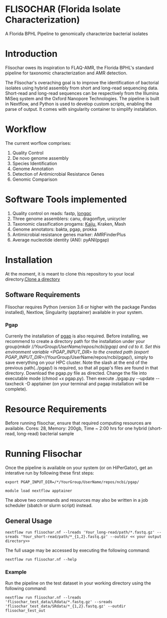 # FLISOCHAR (Florida Isolate Characterization) 
A Florida BPHL Pipeline to genomically characterize bacterial isolates

# Introduction

Flisochar owes its inspiration to FLAQ-AMR, the Florida BPHL's standard pipeline for taxonomic characterization and AMR detection.

The Flisochar's overaching goal is to improve the identification of bactorial isolates using hybrid assembly from short and long-read sequencing data. Short-read and long-read sequences can be respectively from the Illumina MiSeq system and the Oxford Nanopore Technologies. 
The pipeline is built in Nextflow, and Python is used to develop custom scripts, enabling the parse of output. It comes with singularity container to simplify installation.

# Workflow

The current worflow comprises:
1) Quality Control
2) De novo genome assembly
3) Species Identification
4) Genome Annotation
5) Detection of Antimicrobial Resistance Genes
6) Genomic Comparison

# Software Tools implemented
1. Quality control on reads: fastp, [longqc](https://github.com/yfukasawa/LongQC)
2. Three genome assemblers: canu, dragonflye, unicycler
3. Taxonomic classification progams: [Kaiju](https://github.com/bioinformatics-centre/kaiju), Kraken, Mash
4. Genome annotators: bakta, pgap, prokka 
5. Antimicrobial resistance genes marker: AMRFinderPlus
6. Average nucleotide identity (ANI): pyANI(pgap)

# Installation
At the moment, it is meant to clone this repository to your local directory.[Clone a directory](https://docs.github.com/en/repositories/creating-and-managing-repositories/cloning-a-repository)

## Software Requirements 
Flisochar requires Python (version 3.6 or higher with the package Pandas installed), Nextlow, Singularity (apptainer) available in your system.

### Pgap

Currenly the installation of [pgap](https://github.com/ncbi/pgap/wiki/Quick-Start) is also required. Before installing, we recommend to create a directory path for the installation under your group(mkdir /*/YourGroup/UserName/repos/ncbi/pgap) and cd to it. Set this environment variable <PGAP_INPUT_DIR> to the created path (export PGAP_INPUT_DIR=/*/YourGroup/UserName/repos/ncbi/pgap/), simply to save everything on your HPC cluster. Note the slash at the end of the previous path(../pgap/) is required, so that all pgap's files are found in that directory. Download the pgap.py file as directed. Change the file into executable mode (chmod +x pgap.py). Then execute ./pgap.py --update --taxcheck -D apptainer (on your terminal and pagap installation will be complete). 

# Resource Requirements
 
Before running flisochar, ensure that required computing resources are available.
Cores: 28, Memory: 200gb, Time ~ 2:00 hrs for one hybrid (short-read, long-read) bacterial sample 

# Running Flisochar 

Once the pipeline is available on your system (or on HiPerGator), get an interative run by following these first steps:

```
export PGAP_INPUT_DIR=/*/YourGroup/UserName/repos/ncbi/pgap/
```

```
module load nextflow apptainer
```
The above two commands and resources may also be written in a job scheduler (sbatch or slurm script) instead.

## General Usage

```
nextflow run flisochar.nf --lreads 'Your_long-read/path/*.fastq.gz' --sreads 'Your_short-read/path/*_{1,2}.fastq.gz' --outdir << your output directory>>

```
The full usage may be accessed by executing the following command:

```
nextflow run flisochar.nf --help
```

### Example
Run the pipeline on the test dataset in your working directory using the following command:

```
nextflow run flisochar.nf --lreads 'flisochar_test_data/LRdata/*.fastq.gz' --sreads 'flisochar_test_data/SRdata/*_{1,2}.fastq.gz' --outdir flisochar_test_out 
```
